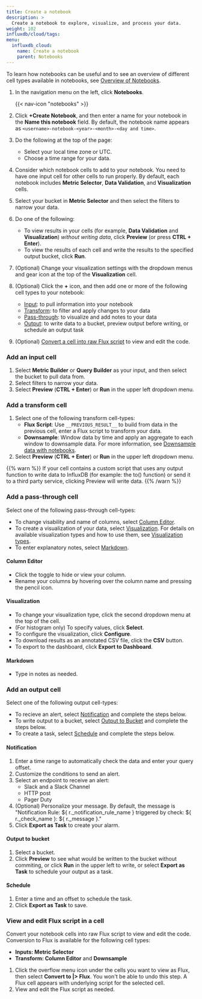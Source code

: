 ```yaml
---
title: Create a notebook
description: >
  Create a notebook to explore, visualize, and process your data.
weight: 102
influxdb/cloud/tags:
menu:
  influxdb_cloud:
    name: Create a notebook
    parent: Notebooks
---
```

To learn how notebooks can be useful and to see an overview of different cell types available in notebooks, see [Overview of Notebooks](/influxdb/cloud/notebooks/overview/).

1. In the navigation menu on the left, click **Notebooks**.

    {{< nav-icon "notebooks" >}}
2. Click **+Create Notebook**, and then enter a name for your notebook in the **Name this notebook** field. By default, the notebook name appears as `<username>-notebook-<year>-<month>-<day and time>`.
3. Do the following at the top of the page:
   - Select your local time zone or UTC.
   - Choose a time range for your data.
4. Consider which notebook cells to add to your notebook. You need to have one input cell for other cells to run properly. By default, each notebook includes **Metric Selector**, **Data Validation**, and **Visualization** cells.
5. Select your bucket in **Metric Selector** and then select the filters to narrow your data.
6. Do one of the following:
    - To view results in your cells (for example, **Data Validation** and **Visualization**) *without writing data*, click **Preview** (or press **CTRL + Enter**).
    - To view the results of each cell and write the results to the specified output bucket, click **Run**.
7. (Optional) Change your visualization settings with the dropdown menus and gear icon at the top of the **Visualization** cell.
8. (Optional) Click the **+** icon, and then add one or more of the following cell types to your notebook:

    - [Input](#add-an-input-cell): to pull information into your notebook
    - [Transform](#add-a-transform-cell): to filter and apply changes to your data
    - [Pass-through](#add-a-pass-through-cell): to visualize and add notes to your data
    - [Output](#add-an-output-cell): to write data to a bucket, preview output before writing, or schedule an output task
9. (Optional) [Convert a cell into raw Flux script](#view-and-edit-flux-script-in-a-cell) to view and edit the code.

### Add an input cell

1. Select **Metric Builder** or **Query Builder** as your input, and then select the bucket to pull data from.
2. Select filters to narrow your data.
3. Select **Preview** (**CTRL + Enter**) or **Run** in the upper left dropdown menu.

### Add a transform cell

1. Select one of the following transform cell-types:
    - **Flux Script**: Use `__PREVIOUS_RESULT__` to build from data in the previous cell, enter a Flux script to transform your data.
    - **Downsample**: Window data by time and apply an aggregate to each window to downsample data. For more information, see [Downsample data with notebooks](/influxdb/cloud/notebooks/downsample/).
2. Select **Preview** (**CTRL + Enter**) or **Run** in the upper left dropdown menu.

{{% warn %}}
If your cell contains a custom script that uses any output function to write data to InfluxDB (for example: the to() function) or send it to a third party service, clicking Preview will write data.
{{% /warn %}}

### Add a pass-through cell

Select one of the following pass-through cell-types:

- To change visability and name of columns, select [Column Editor](#column-editor).
- To create a visualization of your data, select [Visualization](#visualization). For details on available visualization types and how to use them, see [Visualization types](/influxdb/cloud/visualize-data/visualization-types/).
- To enter explanatory notes, select [Markdown](#markdown).

#### Column Editor  

- Click the toggle to hide or view your column.
- Rename your columns by hovering over the column name and pressing the pencil icon.

#### Visualization

- To change your visualization type, click the second dropdown menu at the top of the cell.
- (For histogram only) To specify values, click **Select**.
- To configure the visualization, click **Configure**.
- To download results as an annotated CSV file, click the **CSV** button.
- To export to the dashboard, click **Export to Dashboard**.  

#### Markdown

- Type in notes as needed.

### Add an output cell

Select one of the following output cell-types:

- To recieve an alert, select [Notification](#notification) and complete the steps below.
- To write output to a bucket, select [Output to Bucket](#output-to-bucket) and complete the steps below.
- To create a task, select [Schedule](#schedule) and complete the steps below.

#### Notification

1. Enter a time range to automatically check the data and enter your query offset.
2. Customize the conditions to send an alert.
3. Select an endpoint to receive an alert:
   - Slack and a Slack Channel
   - HTTP post
   - Pager Duty
4. (Optional) Personalize your message. By default, the message is "Notification Rule: ${ r._notification_rule_name } triggered by check: ${ r._check_name }: ${ r._message }."
5. Click **Export as Task** to create your alarm.

#### Output to bucket

1. Select a bucket.
2. Click **Preview** to see what would be written to the bucket without commiting, or click **Run** in the upper left to write, or select **Export as Task** to schedule your output as a task.

#### Schedule

1. Enter a time and an offset to schedule the task.
2. Click **Export as Task** to save.


### View and edit Flux script in a cell
Convert your notebook cells into raw Flux script to view and edit the code. Conversion to Flux is available for the following cell types:
  - **Inputs: Metric Selector**
  - **Transform: Column Editor** and **Downsample**

1. Click the overflow menu icon under the cells you want to view as Flux, then select **Convert to |> Flux**. You won't be able to undo this step.
    A Flux cell appears with underlying script for the selected cell.
3. View and edit the Flux script as needed.
